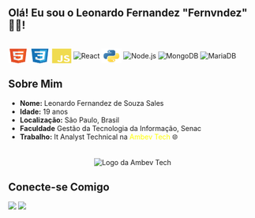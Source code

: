 ## Olá! Eu sou o Leonardo Fernandez "Fernvndez" 🖐🏻!

<div style="display: inline_block"><br>
  <img align="center" alt="HTML" height="30" width="40" src="https://raw.githubusercontent.com/devicons/devicon/master/icons/html5/html5-original.svg">
  <img align="center" alt="CSS" height="30" width="40" src="https://raw.githubusercontent.com/devicons/devicon/master/icons/css3/css3-original.svg">
  <img align="center" alt="JavaScript" height="30" width="40" src="https://raw.githubusercontent.com/devicons/devicon/master/icons/javascript/javascript-plain.svg">
  <img align="center" alt="React" height="30" width="40" src="https://cdn.jsdelivr.net/gh/devicons/devicon@latest/icons/react/react-original-wordmark.svg" />
  <img align="center" alt="Python" height="30" width="40" src="https://raw.githubusercontent.com/devicons/devicon/master/icons/python/python-original.svg">
  <img align="center" alt="Node.js" height="30" width="40" src="https://cdn.jsdelivr.net/gh/devicons/devicon@latest/icons/nodejs/nodejs-original.svg" />
  <img align="center" alt="MongoDB" height="30" width="40" src="https://cdn.jsdelivr.net/gh/devicons/devicon@latest/icons/mongodb/mongodb-original.svg" />
  <img align="center" alt="MariaDB" height="30" width="40" src="https://cdn.jsdelivr.net/gh/devicons/devicon@latest/icons/mariadb/mariadb-original.svg">
</div>
  
## Sobre Mim

- **Nome:** Leonardo Fernandez de Souza Sales
- **Idade:** 19 anos
- **Localização:** São Paulo, Brasil
- **Faculdade** Gestão da Tecnologia da Informação, Senac
- **Trabalho:** It Analyst Technical na <span style="color: yellow;">Ambev Tech</span> 🌐

<div align="center"> <!-- Centraliza o conteúdo -->
  <img src=https://vagas.byintera.com/wp-content/uploads/2023/03/Ativo-3.png alt="Logo da Ambev Tech" width="180" style="margin-top: 20px;"> <!-- Ajuste o valor de margin-top conforme necessário -->
</div>

## Conecte-se Comigo

<div> 
  <a href = "mailto:leonardofernandezcontato@gmail.com"><img src="https://img.shields.io/badge/-Gmail-%23333?style=for-the-badge&logo=gmail&logoColor=white" target="_blank"></a>
  <a href="https://www.linkedin.com/in/leonardofernandezss" target="_blank"><img src="https://img.shields.io/badge/-LinkedIn-%230077B5?style=for-the-badge&logo=linkedin&logoColor=white" target="_blank"></a> 
</div>

</div>
